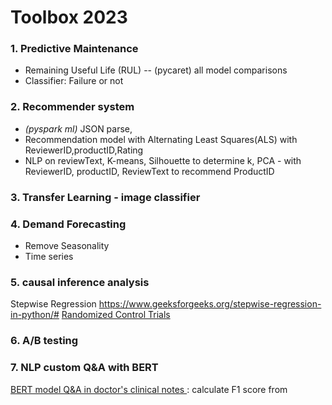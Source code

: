 # Toolbox 2023

### 1. Predictive Maintenance
- Remaining Useful Life (RUL)
-- (pycaret) all model comparisons
- Classifier: Failure or not

### 2. Recommender system
- *(pyspark ml)* JSON parse, 
- Recommendation model with Alternating Least Squares(ALS) with ReviewerID,productID,Rating
- NLP on reviewText, K-means, Silhouette to determine k, PCA - with ReviewerID, productID, ReviewText to recommend ProductID 


### 3. Transfer Learning - image classifier


### 4. Demand Forecasting 

- Remove Seasonality 
- Time series 


### 5. causal inference analysis 
Stepwise Regression https://www.geeksforgeeks.org/stepwise-regression-in-python/#
[Randomized Control Trials](https://github.com/parksoy/Soyoung_AIForMedicine/tree/main/C3_AIForMedicalTreatment)  


### 6. A/B testing 

### 7. NLP custom Q&A with BERT

[BERT model Q&A in doctor's clinical notes ](https://github.com/parksoy/Soyoung_AIForMedicine/blob/main/C3_AIForMedicalTreatment/W2A1/C3_W2_Assignment.ipynb): calculate F1 score from 

